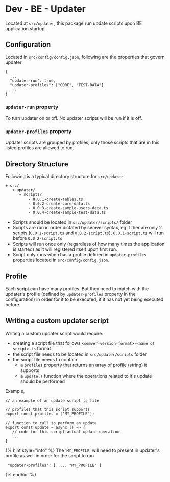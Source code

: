 # Dev - BE - Updater

Located at `src/updater`, this package run update scripts upon BE application startup.

## Configuration

Located in `src/config/config.json`, following are the properties that govern updater

```text
{
  ...
  "updater-run": true,
  "updater-profiles": ["CORE", "TEST-DATA"]  
  ...
}
```

### `updater-run` property

To turn updater on or off. No updater scripts will be run if it is off.

### `updater-profiles` property

Updater scripts are grouped by profiles, only those scripts that are in this listed profiles are allowed to run.

## Directory Structure

Following is a typical directory structure for `src/updater`

```text
+ src/
   + updater/
      + scripts/
          - 0.0.1-create-tables.ts
          - 0.0.2-create-core-data.ts
          - 0.0.3-create-sample-users-data.ts
          - 0.0.4-create-sample-test-data.ts
```

* Scripts should be located in `src/updater/scripts/` folder
* Scripts are run in order dictated by semver syntax, eg if ther are only 2 scripts \(`0.0.1-script.ts` and `0.0.2-script.ts`\), `0.0.1-script.ts` will run before `0.0.2-script.ts`
* Scripts will run once only \(regardless of how many times the application is started\) as it will registered itself upon first run.
* Script only runs when has a profile defined in `updater-profiles` properties located in `src/config/config.json`.

## Profile

 Each script can have many profiles. But they need to match with the updater's profile \(defined by `updater-profiles` property in the configuration\) in order for it to be executed, if it has not yet being executed before.

## Writing a custom updater script

Writing a custom updater script would require:

* creating a script file that follows `<semver-version-format>-<name of script>.ts` format
* the script file needs to be located in `src/updater/scripts` folder
* the script file needs to contain
  * a `profiles` property that returns an array of profile \(string\) it supports
  * a `update()` function where the operations related to it's update should be performed

 Example,

```text
// an example of an update script ts file

// profiles that this script supports
export const profiles = ['MY_PROFILE'];

// function to call to perform an update
export const update = async () => {
   // code for this script actual update operation
   ...
} 
```

{% hint style="info" %}
The '`MY_PROFILE`' will need to present in updater's profile as well in order for the script to run

```
 "updater-profiles": [ ..., "MY_PROFILE" ]  
```
{% endhint %}



